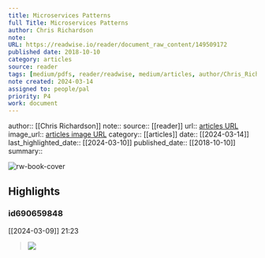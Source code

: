 ```yaml
---
title: Microservices Patterns
full Title: Microservices Patterns
author: Chris Richardson
note: 
URL: https://readwise.io/reader/document_raw_content/149509172
published date: 2018-10-10
category: articles
source: reader
tags: [medium/pdfs, reader/readwise, medium/articles, author/Chris_Richardson, reader/reader, date/2024-03-10, area/reader]
note created: 2024-03-14
assigned to: people/pal
priority: P4
work: document
---
```

author:: [[Chris Richardson]]
note:: 
source:: [[reader]]
url:: [articles URL](https://readwise.io/reader/document_raw_content/149509172)
image_url:: [articles image URL](https://readwise-assets.s3.amazonaws.com/static/images/article3.5c705a01b476.png)
category:: [[articles]]
date:: [[2024-03-14]]
last_highlighted_date:: [[2024-03-10]]
published_date:: [[2018-10-10]]
summary:: 

![rw-book-cover](https://readwise-assets.s3.amazonaws.com/static/images/article3.5c705a01b476.png)

## Highlights
### id690659848
[[2024-03-09]] 21:23
> ![](https://readwise-assets.s3.amazonaws.com/media/reader/parsed_document_assets/149509172/lc67m9t9PEyOZhw3gC80YGvcx3Ew70ZvUUqu_q8ej5k-Image_018.png)


